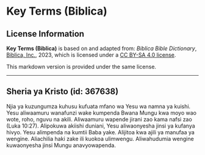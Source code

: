 # Key Terms (Biblica)

## License Information

**Key Terms (Biblica)** is based on and adapted from: _Biblica Bible Dictionary_, [Biblica, Inc.](https://www.biblica.com/), 2023, which is licensed under a [CC BY-SA 4.0 license](https://creativecommons.org/licenses/by-sa/4.0/legalcode.en).

This markdown version is provided under the same license.



--------------------------------

## Sheria ya Kristo (id: 367638)

Njia ya kuzungumza kuhusu kufuata mfano wa Yesu wa namna ya kuishi. Yesu aliwaamuru wanafunzi wake kumpenda Bwana Mungu kwa moyo wao wote, roho, nguvu na akili. Aliwaamuru wapende jirani zao kama nafsi zao (Luka 10:27\). Alipokuwa akiishi duniani, Yesu aliwaonyesha jinsi ya kufanya hivyo. Yesu alimpenda na kumtii Baba yake. Alijitoa kwa ajili ya manufaa ya wengine. Aliachilia haki zake ili kuokoa ulimwengu. Aliwahudumia wengine kuwaonyesha jinsi Mungu anavyowapenda.


